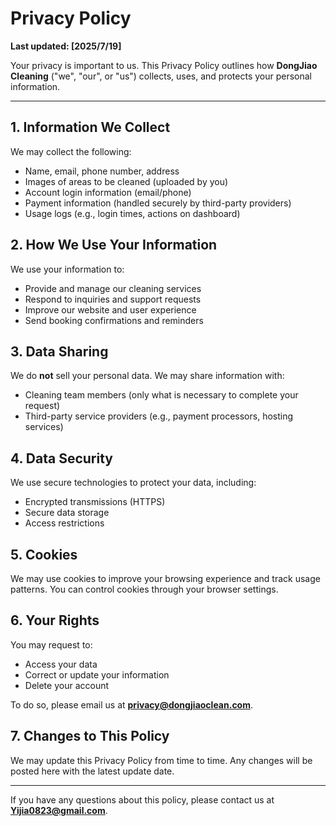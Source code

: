 # Privacy Policy

**Last updated: [2025/7/19]**

Your privacy is important to us. This Privacy Policy outlines how **DongJiao Cleaning** ("we", "our", or "us") collects, uses, and protects your personal information.

---

## 1. Information We Collect
We may collect the following:
- Name, email, phone number, address
- Images of areas to be cleaned (uploaded by you)
- Account login information (email/phone)
- Payment information (handled securely by third-party providers)
- Usage logs (e.g., login times, actions on dashboard)

## 2. How We Use Your Information
We use your information to:
- Provide and manage our cleaning services
- Respond to inquiries and support requests
- Improve our website and user experience
- Send booking confirmations and reminders

## 3. Data Sharing
We do **not** sell your personal data. We may share information with:
- Cleaning team members (only what is necessary to complete your request)
- Third-party service providers (e.g., payment processors, hosting services)

## 4. Data Security
We use secure technologies to protect your data, including:
- Encrypted transmissions (HTTPS)
- Secure data storage
- Access restrictions

## 5. Cookies
We may use cookies to improve your browsing experience and track usage patterns. You can control cookies through your browser settings.

## 6. Your Rights
You may request to:
- Access your data
- Correct or update your information
- Delete your account

To do so, please email us at **privacy@dongjiaoclean.com**.

## 7. Changes to This Policy
We may update this Privacy Policy from time to time. Any changes will be posted here with the latest update date.

---

If you have any questions about this policy, please contact us at **Yijia0823@gmail.com**.
